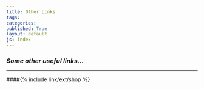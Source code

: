 ```yaml
---
title: Other Links
tags: 
categories: 
published: True
layout: default
js: index
---
```

### *Some other useful links...*
---------------------------------


####{% include link/ext/shop %}
